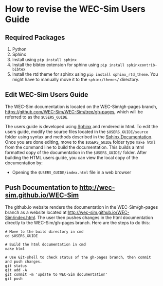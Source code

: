 # How to revise the WEC-Sim Users Guide

## Required Packages
1. Python
1. Sphinx
  1. Install using ``pip install sphinx``
  1. Install the bibtex extension for sphinx using ``pip install sphinxcontrib-bibtex``
  1. Install the rtd theme for sphinx using ``pip install sphinx_rtd_theme``. You might have to manually move it to the ``sphinx/themes/`` directory.

## Edit WEC-Sim Users Guide
The WEC-Sim documentation is located on the WEC-Sim/gh-pages branch, https://github.com/WEC-Sim/WEC-Sim/tree/gh-pages, which will be referred to as the ``$USERS_GUIDE``.

The users guide is developed using [Sphinx](http://sphinx-doc.org/) and rendered in html. To edit  the users guide, modify the source files located in the ``$USERS_GUIDE/source`` folder using syntax and methods described in the [Sphinx Documentation](http://sphinx-doc.org/contents.html). Once you are done editing, move to the ``$USERS_GUIDE`` folder type ``make html`` from the command line to build the documentation. This builds a html formatted copy of the documentation in the ``$USERS_GUIDE/`` folder. After building the HTML users guide, you can view the local copy of the documentation by:
  * Opening the ``$USERS_GUIDE/index.html`` file in a web browser

## Push Documentation to  http://wec-sim.github.io/WEC-Sim
The github.io website renders the documentation in the WEC-Sim/gh-pages branch as a website located at http://wec-sim.github.io/WEC-Sim/index.html. The user then pushes changes in the html documentation directly to the WEC-Sim/gh-pages branch. Here are the steps to do this:

  ```Shell
  # Move to the build directory in cmd
  cd $USERS_GUIDE

  # Build the html documentation in cmd
  make html

  # Use Git-shell to check status of the gh-pages branch, then commit and push changes. 
  git status
  git add -A
  git commit -m 'update to WEC-Sim documentation'
  git push
  ```